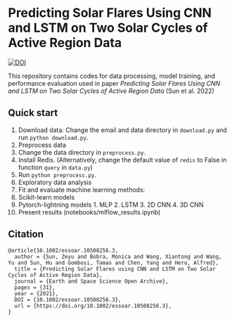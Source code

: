 # Predicting Solar Flares Using CNN and LSTM on Two Solar Cycles of Active Region Data

[![DOI](https://zenodo.org/badge/358039770.svg)](https://zenodo.org/badge/latestdoi/358039770)

This repository contains codes for data processing, model training, and performance evaluation used in paper *Predicting Solar Flares Using CNN and LSTM on Two Solar Cycles of Active Region Data* (Sun et al. 2022)

## Quick start
1. Download data: Change the email and data directory in `download.py` and run `python download.py`.
2. Preprocess data
  1. Change the data directory in `preprocess.py`.
  2. Install Redis. (Alternatively, change the default value of `redis` to False in function `query` in `data.py`)
  3. Run `python preprocess.py`.
3. Exploratory data analysis
4. Fit and evaluate machine learning methods:
  1. Scikit-learn models
  2. Pytorch-lightning models
    1. MLP
    2. LSTM
    3. 2D CNN
    4. 3D CNN
5. Present results (notebooks/mlflow_results.ipynb)

## Citation
```plain
@article{10.1002/essoar.10508256.3,
  author = {Sun, Zeyu and Bobra, Monica and Wang, Xiantong and Wang, Yu and Sun, Hu and Gombosi, Tamas and Chen, Yang and Hero, Alfred},
  title = {Predicting Solar Flares using CNN and LSTM on Two Solar Cycles of Active Region Data},
  journal = {Earth and Space Science Open Archive},
  pages = {31},
  year = {2021},
  DOI = {10.1002/essoar.10508256.3},
  url = {https://doi.org/10.1002/essoar.10508256.3},
}
```
